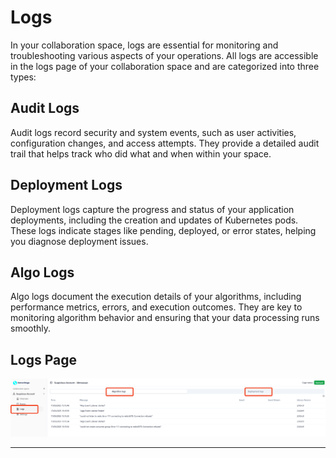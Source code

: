 # Logs

In your collaboration space, logs are essential for monitoring and troubleshooting various aspects of your operations. 
All logs are accessible in the logs page of your collaboration space and are categorized into three types:

## Audit Logs

Audit logs record security and system events, such as user activities, configuration changes, and access attempts. They provide a detailed audit trail that helps track who did what and when within your space.

## Deployment Logs

Deployment logs capture the progress and status of your application deployments, including the creation and updates of Kubernetes pods. These logs indicate stages like pending, deployed, or error states, helping you diagnose deployment issues.

## Algo Logs

Algo logs document the execution details of your algorithms, including performance metrics, errors, and execution outcomes. They are key to monitoring algorithm behavior and ensuring that your data processing runs smoothly.

## Logs Page
![screenshot of logs](img/logs.png)

---
